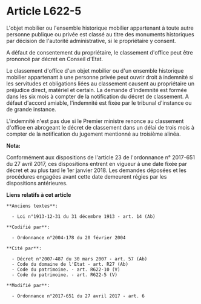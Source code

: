 # Article L622-5

L'objet mobilier ou l'ensemble historique mobilier appartenant à toute autre personne publique ou privée est classé au titre
des monuments historiques par décision de l'autorité administrative, si le propriétaire y consent.

A défaut de consentement du propriétaire, le classement d'office peut être prononcé par décret en Conseil d'Etat.

Le classement d'office d'un objet mobilier ou d'un ensemble historique mobilier appartenant à une personne privée peut ouvrir
droit à indemnité si les servitudes et obligations liées au classement causent au propriétaire un préjudice direct, matériel
et certain. La demande d'indemnité est formée dans les six mois à compter de la notification du décret de classement. A
défaut d'accord amiable, l'indemnité est fixée par le tribunal d'instance ou de grande instance.

L'indemnité n'est pas due si le Premier ministre renonce au classement d'office en abrogeant le décret de classement dans un
délai de trois mois à compter de la notification du jugement mentionné au troisième alinéa.

**Nota:**

Conformément aux dispositions de l'article 23 de l'ordonnance n° 2017-651 du 27 avril 2017, ces dispositions entrent en
vigueur à une date fixée par décret et au plus tard le 1er janvier 2018. Les demandes déposées et les procédures engagées
avant cette date demeurent régies par les dispositions antérieures.

**Liens relatifs à cet article**

	**Anciens textes**:

	  - Loi n°1913-12-31 du 31 décembre 1913 - art. 14 (Ab)

	**Codifié par**:

	  - Ordonnance n°2004-178 du 20 février 2004

	**Cité par**:

	  - Décret n°2007-487 du 30 mars 2007 - art. 57 (Ab)
	  - Code du domaine de l'Etat - art. R27 (Ab)
	  - Code du patrimoine. - art. R622-10 (V)
	  - Code du patrimoine. - art. R622-5 (V)

	**Modifié par**:

	  - Ordonnance n°2017-651 du 27 avril 2017 - art. 6
